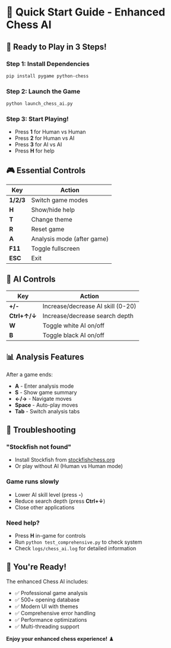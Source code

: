 # 🚀 Quick Start Guide - Enhanced Chess AI

## 🎯 **Ready to Play in 3 Steps!**

### **Step 1: Install Dependencies**
```bash
pip install pygame python-chess
```

### **Step 2: Launch the Game**
```bash
python launch_chess_ai.py
```

### **Step 3: Start Playing!**
- Press **1** for Human vs Human
- Press **2** for Human vs AI  
- Press **3** for AI vs AI
- Press **H** for help

## 🎮 **Essential Controls**

| Key | Action |
|-----|--------|
| **1/2/3** | Switch game modes |
| **H** | Show/hide help |
| **T** | Change theme |
| **R** | Reset game |
| **A** | Analysis mode (after game) |
| **F11** | Toggle fullscreen |
| **ESC** | Exit |

## 🤖 **AI Controls**

| Key | Action |
|-----|--------|
| **+/-** | Increase/decrease AI skill (0-20) |
| **Ctrl+↑/↓** | Increase/decrease search depth |
| **W** | Toggle white AI on/off |
| **B** | Toggle black AI on/off |

## 📊 **Analysis Features**

After a game ends:
- **A** - Enter analysis mode
- **S** - Show game summary  
- **←/→** - Navigate moves
- **Space** - Auto-play moves
- **Tab** - Switch analysis tabs

## 🔧 **Troubleshooting**

### **"Stockfish not found"**
- Install Stockfish from [stockfishchess.org](https://stockfishchess.org/)
- Or play without AI (Human vs Human mode)

### **Game runs slowly**
- Lower AI skill level (press **-**)
- Reduce search depth (press **Ctrl+↓**)
- Close other applications

### **Need help?**
- Press **H** in-game for controls
- Run `python test_comprehensive.py` to check system
- Check `logs/chess_ai.log` for detailed information

## 🎉 **You're Ready!**

The enhanced Chess AI includes:
- ✅ Professional game analysis
- ✅ 500+ opening database
- ✅ Modern UI with themes
- ✅ Comprehensive error handling
- ✅ Performance optimizations
- ✅ Multi-threading support

**Enjoy your enhanced chess experience!** ♟️